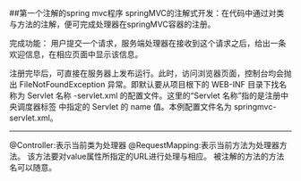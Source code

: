 ##第一个注解的spring mvc程序
    springMVC的注解式开发：在代码中通过对类与方法的注解，便可完成处理器在springMVC容器的注册。

完成功能：
    用户提交一个请求，服务端处理器在接收到这个请求之后，给出一条欢迎信息，在相应页面中显示该信息。

注册完毕后，可直接在服务器上发布运行。此时，访问浏览器页面，控制台均会抛出
FileNotFoundException 异常。即默认要从项目根下的 WEB-INF 目录下找名称为 Servlet 名称
-servlet.xml 的配置文件。这里的“Servlet 名称”指的是注册中央调度器<servlet-name/>标签
中指定的 Servlet 的 name 值。本例配置文件名为 springmvc-servlet.xml。

--------------
@Controller:表示当前类为处理器
@RequestMapping:表示当前方法为处理器方法。
    该方法要对value属性所指定的URL进行处理与相应。
    被注解的方法的方法名可以随意。

    